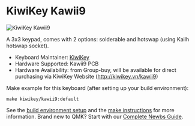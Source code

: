 # KiwiKey Kawii9

![KiwiKey Kawii9](http://kiwikey.vn/media/Kawii9/Kawii9_render_800px.jpg)

A 3x3 keypad, comes with 2 options: solderable and hotswap (using Kailh hotswap socket).

* Keyboard Maintainer: [KiwiKey](https://github.com/kiwikey)
* Hardware Supported: Kawii9 PCB
* Hardware Availability: from Group-buy, will be available for direct purchasing via KiwiKey Website (http://kiwikey.vn/kawii9)

Make example for this keyboard (after setting up your build environment):

    make kiwikey/kawii9:default

See the [build environment setup](https://docs.qmk.fm/#/getting_started_build_tools) and the [make instructions](https://docs.qmk.fm/#/getting_started_make_guide) for more information. Brand new to QMK? Start with our [Complete Newbs Guide](https://docs.qmk.fm/#/newbs).
